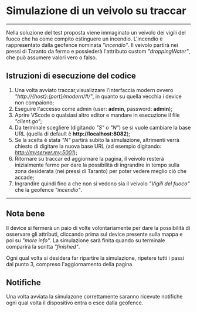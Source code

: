 # Simulazione di un veivolo su traccar

***
Nella soluzione del test proposta viene immaginato un veivolo dei vigili del fuoco che ha come compito estinguere un incendio. L'incendio è rappresentato dalla geofence nominata _"incendio"_. Il veivolo partirà nei pressi di Taranto da fermo e possiederà l'attributo custom _"droppingWater"_, che può assumere valori vero o falso.

## Istruzioni di esecuzione del codice

1. Una volta avviato traccar,visualizzare l'interfaccia modern ovvero _"http://{host}:{port}/modern/#/"_, in quanto su quella vecchia i device non compaiono;
2. Eseguire l'accesso come admin (user: **admin**, password: **admin**);
3. Aprire VScode o qualsiasi altro editor e mandare in esecuzione il file _"client.go"_;
4. Da terminale scegliere (digitando _"S"_ o _"N"_) se si vuole cambiare la base URL (quella di default è **http://localhost:8082**);
5. Se la scelta è stata _"N"_ partirà subito la simulazione, altrimenti verrà chiesto di digitare la nuova base URL (ad esempio digitando: _http://myserver.my:5001_);
6. Ritornare su traccar ed aggiornare la pagina, il veivolo resterà inizialmente fermo per dare la possibilità di ingrandire in tempo sulla zona desiderata (nei pressi di Taranto) per poter vedere meglio ciò che accade;
7. Ingrandire quindi fino a che non si vedono sia il veivolo _"Vigili del fuoco"_ che la geofence _"incendio"_.

***

## Nota bene

Il device si fermerà un paio di volte volontariamente per dare la possibilità di osservare gli attributi, cliccando prima sul device presente sulla mappa e poi su _"more info"_. La simulazione sarà finita quando su terminale comparirà la scritta _"finished"_.

Ogni qual volta si desidera far ripartire la simulazione, ripetere tutti i passi dal punto 3, compreso l'aggiornamento della pagina.

## Notifiche

Una volta avviata la simulazone correttamente saranno ricevute notifiche ogni qual volta il dispositivo entra o esce dalla geofence.
